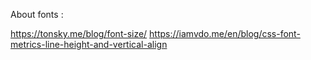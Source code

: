 About fonts :

https://tonsky.me/blog/font-size/
https://iamvdo.me/en/blog/css-font-metrics-line-height-and-vertical-align
